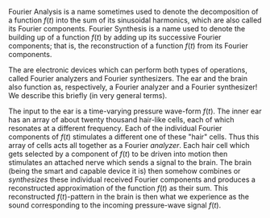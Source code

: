 Fourier Analysis is a name sometimes used to denote the decomposition of a function $f(t)$ into the sum of its sinusoidal harmonics, which are also called its Fourier components. Fourier Synthesis is a name used to denote the building up of a function $f(t)$ by adding up its successive Fourier components; that is, the reconstruction of a function $f(t)$ from its Fourier components.

The are electronic devices which can perform both types of operations, called Fourier analyzers and Fourier synthesizers. The ear and the brain also function as, respectively, a Fourier analyzer and a Fourier synthesizer! We describe this briefly (in very general terms).

The input to the ear is a time-varying pressure wave-form $f(t)$. The inner ear has an array of about twenty thousand hair-like cells, each of which resonates at a different frequency. Each of the individual Fourier components of $f(t)$ stimulates a different one of these "hair" cells. Thus this array of cells acts all together as a Fourier *analyzer*. Each hair cell which gets selected by a component of $f(t)$ to be driven into motion then stimulates an attached nerve which sends a signal to the brain. The brain (being the smart and capable device it is) then somehow combines or *synthesizes* these individual received Fourier components and produces a reconstructed approximation of the function $f(t)$ as their sum. This reconstructed $f(t)$-pattern in the brain is then what we experience as the sound corresponding to the incoming pressure-wave signal $f(t)$.
